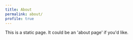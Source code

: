 ```yaml
---
title: About
permalink: about/
profile: true
---
```


This is a static page. It could be an 'about page' if you'd like.
